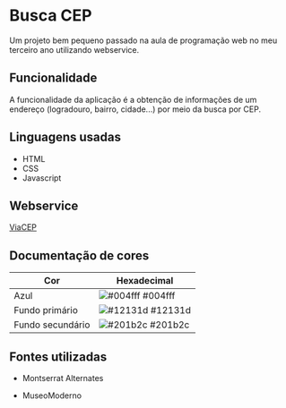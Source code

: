 # Busca CEP

Um projeto bem pequeno passado na aula de programação web no meu terceiro ano utilizando webservice.

## Funcionalidade

A funcionalidade da aplicação é a obtenção de informações de um endereço (logradouro, bairro, cidade...) por meio da busca por CEP.

## Linguagens usadas

- HTML
- CSS
- Javascript

## Webservice

[ViaCEP](https://viacep.com.br)

## Documentação de cores

| Cor              | Hexadecimal                                                      |
| ---------------- | ---------------------------------------------------------------- |
| Azul             | ![#004fff](https://via.placeholder.com/10/004fff?text=+) #004fff |
| Fundo primário   | ![#12131d](https://via.placeholder.com/10/12131d?text=+) #12131d |
| Fundo secundário | ![#201b2c](https://via.placeholder.com/10/201b2c?text=+) #201b2c |

## Fontes utilizadas

- Montserrat Alternates

- MuseoModerno
